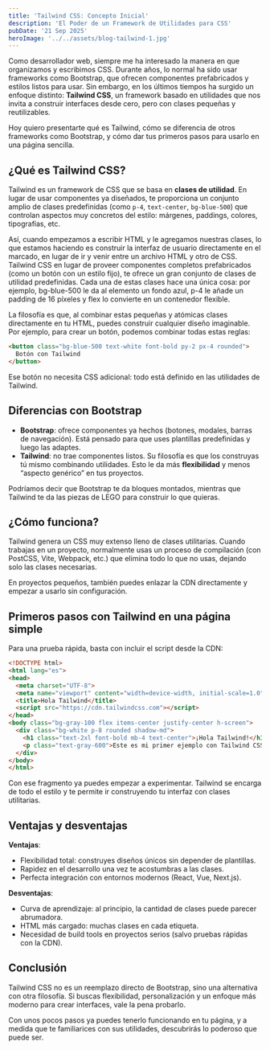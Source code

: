 ```yaml
---
title: 'Tailwind CSS: Concepto Inicial'
description: 'El Poder de un Framework de Utilidades para CSS'
pubDate: '21 Sep 2025'
heroImage: '../../assets/blog-tailwind-1.jpg'
---
```



Como desarrollador web, siempre me ha interesado la manera en que organizamos y escribimos CSS. Durante años, lo normal ha sido usar frameworks como Bootstrap, que ofrecen componentes prefabricados y estilos listos para usar. Sin embargo, en los últimos tiempos ha surgido un enfoque distinto: **Tailwind CSS**, un framework basado en utilidades que nos invita a construir interfaces desde cero, pero con clases pequeñas y reutilizables.

Hoy quiero presentarte qué es Tailwind, cómo se diferencia de otros frameworks como Bootstrap, y cómo dar tus primeros pasos para usarlo en una página sencilla.

## ¿Qué es Tailwind CSS?

Tailwind es un framework de CSS que se basa en **clases de utilidad**. En lugar de usar componentes ya diseñados, te proporciona un conjunto amplio de clases predefinidas (como `p-4`, `text-center`, `bg-blue-500`) que controlan aspectos muy concretos del estilo: márgenes, paddings, colores, tipografías, etc.

Así, cuando empezamos a escribir HTML y le agregamos nuestras clases, lo que estamos haciendo es construir la interfaz de usuario directamente en el marcado, en lugar de ir y venir entre un archivo HTML y otro de CSS. Tailwind CSS en lugar de proveer componentes completos prefabricados (como un botón con un estilo fijo), te ofrece un gran conjunto de clases de utilidad predefinidas. Cada una de estas clases hace una única cosa: por ejemplo, bg-blue-500 le da al elemento un fondo azul, p-4 le añade un padding de 16 píxeles y flex lo convierte en un contenedor flexible.

La filosofía es que, al combinar estas pequeñas y atómicas clases directamente en tu HTML, puedes construir cualquier diseño imaginable. Por ejemplo, para crear un botón, podemos combinar todas estas reglas:

```html
<button class="bg-blue-500 text-white font-bold py-2 px-4 rounded">
  Botón con Tailwind
</button>
```

Ese botón no necesita CSS adicional: todo está definido en las utilidades de Tailwind.

## Diferencias con Bootstrap

* **Bootstrap**: ofrece componentes ya hechos (botones, modales, barras de navegación). Está pensado para que uses plantillas predefinidas y luego las adaptes.
* **Tailwind**: no trae componentes listos. Su filosofía es que los construyas tú mismo combinando utilidades. Esto le da más **flexibilidad** y menos “aspecto genérico” en tus proyectos.

Podríamos decir que Bootstrap te da bloques montados, mientras que Tailwind te da las piezas de LEGO para construir lo que quieras.

## ¿Cómo funciona?

Tailwind genera un CSS muy extenso lleno de clases utilitarias. Cuando trabajas en un proyecto, normalmente usas un proceso de compilación (con PostCSS, Vite, Webpack, etc.) que elimina todo lo que no usas, dejando solo las clases necesarias.

En proyectos pequeños, también puedes enlazar la CDN directamente y empezar a usarlo sin configuración.

## Primeros pasos con Tailwind en una página simple

Para una prueba rápida, basta con incluir el script desde la CDN:

```html
<!DOCTYPE html>
<html lang="es">
<head>
  <meta charset="UTF-8">
  <meta name="viewport" content="width=device-width, initial-scale=1.0">
  <title>Hola Tailwind</title>
  <script src="https://cdn.tailwindcss.com"></script>
</head>
<body class="bg-gray-100 flex items-center justify-center h-screen">
  <div class="bg-white p-8 rounded shadow-md">
    <h1 class="text-2xl font-bold mb-4 text-center">¡Hola Tailwind!</h1>
    <p class="text-gray-600">Este es mi primer ejemplo con Tailwind CSS.</p>
  </div>
</body>
</html>
```

Con ese fragmento ya puedes empezar a experimentar. Tailwind se encarga de todo el estilo y te permite ir construyendo tu interfaz con clases utilitarias.

## Ventajas y desventajas

**Ventajas**:

* Flexibilidad total: construyes diseños únicos sin depender de plantillas.
* Rapidez en el desarrollo una vez te acostumbras a las clases.
* Perfecta integración con entornos modernos (React, Vue, Next.js).

**Desventajas**:

* Curva de aprendizaje: al principio, la cantidad de clases puede parecer abrumadora.
* HTML más cargado: muchas clases en cada etiqueta.
* Necesidad de build tools en proyectos serios (salvo pruebas rápidas con la CDN).

## Conclusión

Tailwind CSS no es un reemplazo directo de Bootstrap, sino una alternativa con otra filosofía. Si buscas flexibilidad, personalización y un enfoque más moderno para crear interfaces, vale la pena probarlo.

Con unos pocos pasos ya puedes tenerlo funcionando en tu página, y a medida que te familiarices con sus utilidades, descubrirás lo poderoso que puede ser.

